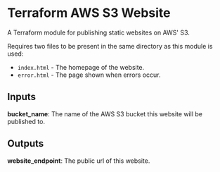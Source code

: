 # Terraform AWS S3 Website

A Terraform module for publishing static websites on AWS' S3.

Requires two files to be present in the same directory as this module is used:

- `index.html` - The homepage of the website.
- `error.html` - The page shown when errors occur.

## Inputs

**bucket_name**: The name of the AWS S3 bucket this website will be published to.

## Outputs

**website_endpoint**: The public url of this website.


